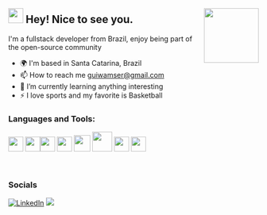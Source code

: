 ## <img src="https://emojis.slackmojis.com/emojis/images/1531849430/4246/blob-sunglasses.gif?1531849430" width="30"/> Hey! Nice to see you.  <img align="right" width="110" src="https://komarev.com/ghpvc/?username=guiwamser&style=flat-square&color=blueviolet"/>

I'm a fullstack developer from Brazil, enjoy being part of the open-source community 

+ 🌍  I'm based in Santa Catarina, Brazil
+ :mailbox: How to reach me guiwamser@gmail.com
+ 🌱 I’m currently learning anything interesting
+ ⚡ I love sports and my favorite is Basketball

###  Languages and Tools:
<img src = 'https://github.com/MarikIshtar007/MarikIshtar007/blob/master/images/python2.png' height='30'/>  <img src = 'https://github.com/MarikIshtar007/MarikIshtar007/blob/master/images/html.svg' width='30'/><img src = 'https://github.com/MarikIshtar007/MarikIshtar007/blob/master/images/css.svg' width='30'/> <img src = 'https://github.com/MarikIshtar007/MarikIshtar007/blob/master/images/js.svg' width='30'/> <img src = 'https://github.com/MarikIshtar007/MarikIshtar007/blob/master/images/bootstrap.svg' width='33'/> <img src = 'https://github.com/MarikIshtar007/MarikIshtar007/blob/master/images/django.svg' height='40'/> <img src = 'https://raw.githubusercontent.com/danielcranney/readme-generator/main/public/icons/skills/flask-colored.svg' width='30'/> <img src = 'https://github.com/MarikIshtar007/MarikIshtar007/blob/master/images/git.svg' width='30'/>



<br>


### Socials
<p><a href="https://www.linkedin.com/in/guiwamser" target="_blank"><img alt="LinkedIn" src="https://img.shields.io/badge/linkedin-%230077B5.svg?&style=for-the-badge&logo=linkedin&logoColor=white" /></a>
<a href="https://discord.com/users/536367568500293634" target="_blank" rel="noreferrer"><img src="https://img.shields.io/badge/Discord-5865F2?style=for-the-badge&logo=discord&logoColor=white"  /></a> </p> 
